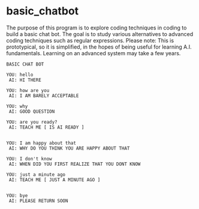 # basic_chatbot
The purpose of this program is to explore coding techniques in coding to build a basic chat bot.  The goal is to study various  alternatives to advanced coding techniques such as regular expressions.  Please note: This is prototypical, so it is simplified, in the hopes of being useful for learning A.I. fundamentals.  Learning on an advanced system may take a few years.


	BASIC CHAT BOT

	YOU: hello
	 AI: HI THERE 

	YOU: how are you
	 AI: I AM BARELY ACCEPTABLE 

	YOU: why
	 AI: GOOD QUESTION 

	YOU: are you ready?
	 AI: TEACH ME [ IS AI READY ]


	YOU: I am happy about that
	 AI: WHY DO YOU THINK YOU ARE HAPPY ABOUT THAT 

	YOU: I don't know
	 AI: WHEN DID YOU FIRST REALIZE THAT YOU DONT KNOW 

	YOU: just a minute ago
	 AI: TEACH ME [ JUST A MINUTE AGO ]


	YOU: bye
	 AI: PLEASE RETURN SOON
	 
